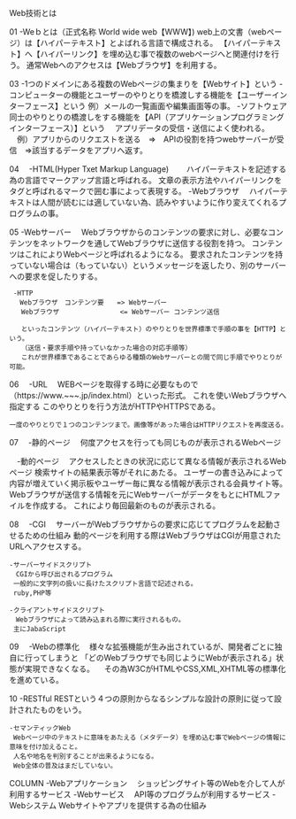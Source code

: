 Web技術とは

  01
    -Weｂとは（正式名称 World wide web【WWW】)
     web上の文書（webページ）は【ハイパーテキスト】とよばれる言語で構成される。
     【ハイパーテキスト】へ【ハイパーリンク】を埋め込む事で複数のwebページへと関連付けを行う。
     通常Webへのアクセスは【Webブラウザ】を利用する。

  03
    -1つのドメインにある複数のWebページの集まりを【Webサイト】という
    -コンピューターの機能とユーザーのやりとりを橋渡しする機能を【ユーザーインターフェース】という
      例）メールの一覧画面や編集画面等の事。
    -ソフトウェア同士のやりとりの橋渡しをする機能を【API（アプリケーションプログラミングインターフェース）】という
    　アプリデータの受信・送信によく使われる。
    　例）アプリからのリクエストを送る　=>　APIの役割を持つwebサーバーが受信　=>該当するデータをアプリへ返す。
     
  04
  　-HTML(Hyper Txet Markup Language)　
   　ハイパーテキストを記述する為の言語でマークアップ言語と呼ばれる。
    文章の表示方法やハイパーリンクをタグと呼ばれるマークで囲む事によって表現する。
   -Webブラウザ
   　ハイパーテキストは人間が読むには適していない為、読みやすいように作り変えてくれるプログラムの事。
    
  05
    -Webサーバー
    　Webブラウザからのコンテンツの要求に対し、必要なコンテンツをネットワークを通してWebブラウザに送信する役割を持つ。
     コンテンツはこれによりWebページと呼ばれるようになる。
     要求されたコンテンツを持っていない場合は（もっていない）というメッセージを返したり、別のサーバーへの要求を促したりする。
     
     -HTTP
     　Webブラウザ　コンテンツ要　　=> Webサーバー
       Webブラウザ　            　<= Webサーバー コンテンツ送信
       
       といったコンテンツ（ハイパーテキスト）のやりとりを世界標準で手順の事を【HTTP】という。
       （送信・要求手順や持っていなかった場合の対応手順等）
       これが世界標準であることであらゆる種類のWebサーバーとの間で同じ手順でやりとりが可能。

  06
  　-URL
   　WEBページを取得する時に必要なもので（https://www.~~~.jp/index.html）といった形式。
    これを使いWebブラウザへ指定する
    このやりとりを行う方法がHTTPやHTTPSである。
    
    一度のやりとりで１つのコンテンツまで。画像等があった場合はHTTPリクエストを再度送る。
    
  07
  　-静的ページ
   　何度アクセスを行っても同じものが表示されるWebページ
   
  　-動的ページ
   　アクセスしたときの状況に応じて異なる情報が表示されるWebページ
     検索サイトの結果表示等がそれにあたる。
     ユーザーの書き込みによって内容が増えていく掲示板やユーザー毎に異なる情報が表示される会員サイト等。
     Webブラウザが送信する情報を元にWebサーバーがデータをもとにHTMLファイルを作成する。
     これにより毎回最新のものが表示される。
     
  08
  　-CGI
   　サーバーがWebブラウザからの要求に応じてプログラムを起動させるための仕組み
    動的ページを利用する際はWebブラウザはCGIが用意されたURLへアクセスする。
    
    -サーバーサイドスクリプト
    　CGIから呼び出されるプログラム
     一般的に文字列の扱いに長けたスクリプト言語で記述される。
     ruby,PHP等
     
    -クライアントサイドスクリプト
    　Webブラウザによって読み込まれる際に実行されるもの。
     主にJabaScript
     
  09
  　-Webの標準化
   　様々な拡張機能が生み出されているが、開発者ごとに独自に行ってしまうと
    「どのWebブラウザでも同じようにWebが表示される」状態が実現できなくなる。
   　その為W3CがHTMLやCSS,XML,XHTML等の標準化を進めている。

  10
    -RESTful
     RESTという４つの原則からなるシンプルな設計の原則に従って設計されたものをいう。
     
    -セマンティックWeb
     Webページ中のテキストに意味をあたえる（メタデータ）を埋め込む事でWebページの情報に意味を付け加えること。
     人名や地名を判別することが出来るようになる。
     Web全体の普及はまだしていない。
     
  COLUMN
   -Webアプリケーション
   　ショッピングサイト等のWebを介して人が利用するサービス
   -Webサービス
   　API等のプログラムが利用するサービス
   -Webシステム
      Webサイトやアプリを提供する為の仕組み

    
       
                                 
    
  
  
      
    
   
 　
 
 
